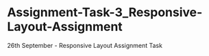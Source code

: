 # Assignment-Task-3_Responsive-Layout-Assignment
26th September - Responsive Layout Assignment Task
